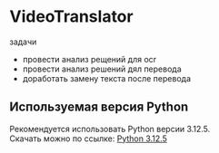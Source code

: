 # VideoTranslator

задачи
- провести анализ рещений для ocr
- провести анализ решений дял перевода
- доработать замену текста после перевода

## Используемая версия Python

Рекомендуется использовать Python версии 3.12.5.  
Скачать можно по ссылке: [Python 3.12.5](https://www.python.org/downloads/release/python-3125/)